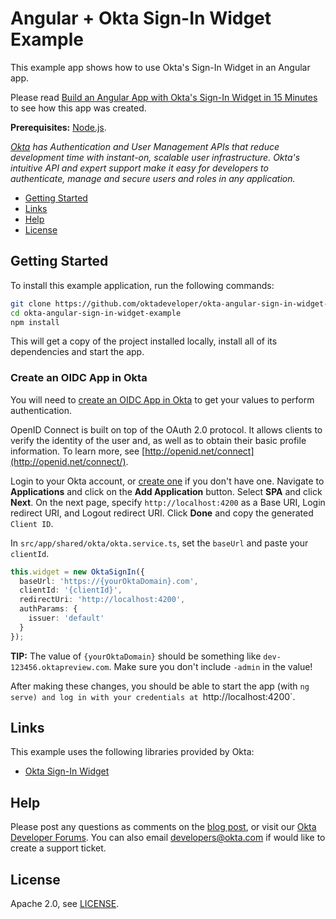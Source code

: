# Angular + Okta Sign-In Widget Example 
 
This example app shows how to use Okta's Sign-In Widget in an Angular app.

Please read [Build an Angular App with Okta's Sign-In Widget in 15 Minutes](https://developer.okta.com/blog/2017/03/27/angular-okta-sign-in-widget) to see how this app was created.

**Prerequisites:** [Node.js](https://nodejs.org/).

*[Okta](https://developer.okta.com/) has Authentication and User Management APIs that reduce development time with instant-on, scalable user infrastructure. Okta's intuitive API and expert support make it easy for developers to authenticate, manage and secure users and roles in any application.*

* [Getting Started](#getting-started)
* [Links](#links)
* [Help](#help)
* [License](#license)

## Getting Started

To install this example application, run the following commands:

```bash
git clone https://github.com/oktadeveloper/okta-angular-sign-in-widget-example.git
cd okta-angular-sign-in-widget-example
npm install
```

This will get a copy of the project installed locally, install all of its dependencies and start the app.

### Create an OIDC App in Okta

You will need to [create an OIDC App in Okta](https://developer.okta.com/blog/2017/03/27/angular-okta-sign-in-widget#create-an-openid-connect-app-in-okta) to get your values to perform authentication. 

OpenID Connect is built on top of the OAuth 2.0 protocol. It allows clients to verify the identity of the user and, as well as to obtain their basic profile information. To learn more, see [http://openid.net/connect](http://openid.net/connect/).

Login to your Okta account, or [create one](https://developer.okta.com/signup/) if you don't have one. Navigate to **Applications** and click on the **Add Application** button. Select **SPA** and click **Next**. On the next page, specify `http://localhost:4200` as a Base URI, Login redirect URI, and Logout redirect URI. Click **Done** and copy the generated `Client ID`.

In `src/app/shared/okta/okta.service.ts`, set the `baseUrl` and paste your `clientId`.

```typescript
this.widget = new OktaSignIn({
  baseUrl: 'https://{yourOktaDomain}.com',
  clientId: '{clientId}',
  redirectUri: 'http://localhost:4200',
  authParams: {
    issuer: 'default'
  }
});
```

**TIP:** The value of `{yourOktaDomain}` should be something like `dev-123456.oktapreview.com`. Make sure you don't include `-admin` in the value!

After making these changes, you should be able to start the app (with `ng serve) and log in with your credentials at `http://localhost:4200`.

## Links

This example uses the following libraries provided by Okta:

* [Okta Sign-In Widget](https://github.com/okta/okta-signin-widget)

## Help

Please post any questions as comments on the [blog post](https://developer.okta.com/blog/2017/03/27/angular-okta-sign-in-widget), or visit our [Okta Developer Forums](https://devforum.okta.com/). You can also email developers@okta.com if would like to create a support ticket.

## License

Apache 2.0, see [LICENSE](LICENSE).
